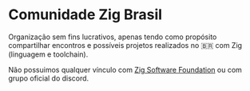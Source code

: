 # Comunidade Zig Brasil

Organização sem fins lucrativos, apenas tendo como propósito compartilhar encontros e possíveis projetos realizados no 🇧🇷 com Zig (linguagem e toolchain).

Não possuimos qualquer vínculo com [Zig Software Foundation](https://ziglang.org/zsf/) ou com grupo oficial do discord.
